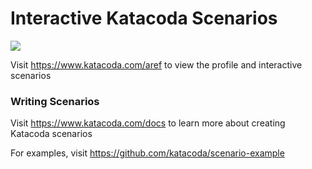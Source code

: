 # Interactive Katacoda Scenarios

[![](http://shields.katacoda.com/katacoda/aref/count.svg)](https://www.katacoda.com/aref "Get your profile on Katacoda.com")

Visit https://www.katacoda.com/aref to view the profile and interactive scenarios

### Writing Scenarios
Visit https://www.katacoda.com/docs to learn more about creating Katacoda scenarios

For examples, visit https://github.com/katacoda/scenario-example
